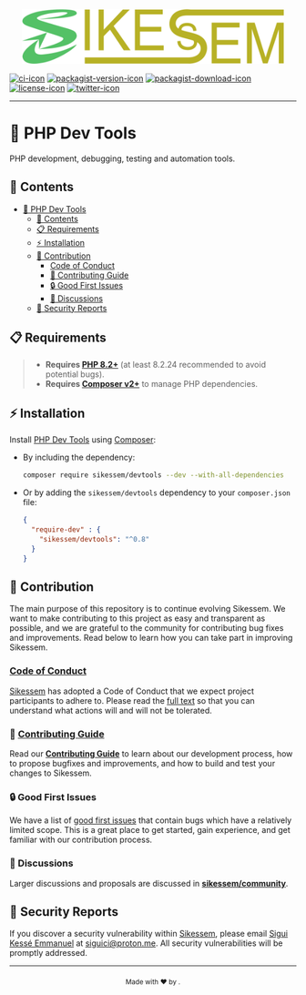 <p align="center">
  <a href="https://github.com/sikessem" target="__blank" title="Sikessem">
    <img src="https://github.com/sikessem/art/blob/HEAD/images/sikessem.svg" alt="Sikessem Brand" height="96"/>
  </a>
</p>

<p align="center">

[![ci-icon]][ci-link]
[![packagist-version-icon]][packagist-version-link]
[![packagist-download-icon]][packagist-download-link]
[![license-icon]][license-link]
[![twitter-icon]][twitter-link]

</p>

***

# 🧪 PHP Dev Tools

PHP development, debugging, testing and automation tools.

## 🔖 Contents

- [🧪 PHP Dev Tools](#-php-dev-tools)
  - [🔖 Contents](#-contents)
  - [📋 Requirements](#-requirements)
  - [⚡️ Installation](#️-installation)
  - [👏 Contribution](#-contribution)
    - [Code of Conduct](#code-of-conduct)
    - [👥 Contributing Guide](#-contributing-guide)
    - [🔒️ Good First Issues](#️-good-first-issues)
    - [💬 Discussions](#-discussions)
  - [🔐 Security Reports](#-security-reports)

## 📋 Requirements

> - **Requires [PHP 8.2+](https://php.net/releases/)**
(at least 8.2.24 recommended to avoid potential bugs).
> - **Requires [Composer v2+](https://getcomposer.org/)** to manage PHP dependencies.

## ⚡️ Installation

Install [PHP Dev Tools](https://packagist.org/packages/sikessem/devtools) using [Composer](https://getcomposer.org/):

- By including the dependency:

  ```bash
  composer require sikessem/devtools --dev --with-all-dependencies
  ```

- Or by adding the `sikessem/devtools` dependency to your `composer.json` file:

  ```json
  {
    "require-dev" : {
      "sikessem/devtools": "^0.8"
    }
  }
  ```

## 👏 Contribution

The main purpose of this repository is to continue evolving Sikessem.
We want to make contributing to this project as easy and transparent as possible,
and we are grateful to the community for contributing bug fixes and improvements.
Read below to learn how you can take part in improving Sikessem.

### [Code of Conduct][conduct-link]

[Sikessem][sikessem-link] has adopted a Code of Conduct
that we expect project participants to adhere to.
Please read the [full text][conduct-link]
so that you can understand what actions will and will not be tolerated.

### 👥 [Contributing Guide][contrib-link]

Read our [**Contributing Guide**][contrib-link] to learn about our development process,
how to propose bugfixes and improvements,
and how to build and test your changes to Sikessem.

### 🔒️ Good First Issues

We have a list of [good first issues][gfi] that contain bugs
which have a relatively limited scope.
This is a great place to get started, gain experience,
and get familiar with our contribution process.

[gfi]: https://github.com/sikessem/devtools/labels/good%20first%20issue

### 💬 Discussions

Larger discussions and proposals are discussed in [**sikessem/community**][discuss-link].

## 🔐 Security Reports

If you discover a security vulnerability within [Sikessem][sikessem-link],
please email [Sigui Kessé Emmanuel][siguici-link] at [siguici@proton.me](mailto:siguici@proton.me).
All security vulnerabilities will be promptly addressed.

***

<div align="center"><sub>Made with ❤︎ by <a href="https://twitter.com/intent/follow?screen_name=siguici" style="content:url(https://img.shields.io/twitter/follow/siguici.svg?label=@siguici);margin-bottom:-6px">@siguici</a>.</sub></div>

[sikessem-link]: https://github.com/sikessem "Sikessem"
[siguici-link]: https://siguici.deno.dev "Sigui Kessé Emmanuel"

[packagist-version-icon]: https://img.shields.io/packagist/v/sikessem/devtools
[packagist-version-link]: https://packagist.org/packages/sikessem/devtools "DevTools Releases"

[packagist-download-icon]: https://img.shields.io/packagist/dt/sikessem/devtools
[packagist-download-link]: https://packagist.org/packages/sikessem/devtools "DevTools Downloads"

[ci-icon]: https://github.com/sikessem/devtools/workflows/CI/badge.svg
[ci-link]: https://github.com/sikessem/devtools/actions "DevTools CI"

[twitter-icon]: https://img.shields.io/twitter/follow/sikessem.svg?label=@SikessemOrg
[twitter-link]: https://twitter.com/intent/follow?screen_name=SikessemOrg "Ping Sikessem"

[license-icon]: https://img.shields.io/badge/license-MIT-blue.svg
[license-link]: https://github.com/sikessem/devtools/blob/HEAD/LICENSE "DevTools License"

[conduct-link]: https://github.com/sikessem/.github/blob/HEAD/CODE_OF_CONDUCT.md
[contrib-link]: https://github.com/sikessem/.github/blob/HEAD/CONTRIBUTING.md
[discuss-link]: https://github.com/orgs/sikessem/discussions
